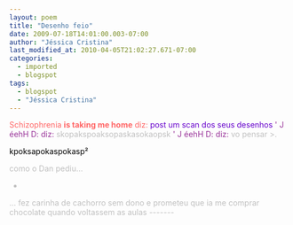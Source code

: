 ```yaml
---
layout: poem
title: "Desenho feio"
date: 2009-07-18T14:01:00.003-07:00
author: "Jéssica Cristina"
last_modified_at: 2010-04-05T21:02:27.671-07:00
categories:
  - imported
  - blogspot
tags:
  - blogspot
  - "Jéssica Cristina"
---
```


<span style="color:#ff6666;">Schizophrenia **is taking me home** diz:
<span style="color:#6600cc;">post um scan dos seus desenhos
<span style="color:#663366;"><span style="color:#993399;">' J éehH D: diz:
<span style="color:#c0c0c0;">skopakspoaksopaskasokaopsk
<span style="color:#993399;">' J éehH D: diz:
<span style="color:#c0c0c0;">vo pensar >.

<span style="color:#c0c0c0;">

<span style="color:#c0c0c0;">

<span style="color:#000000;">kpoksapokaspokasp²

como o Dan pediu...

*

 ...   fez carinha de cachorro sem dono e prometeu que ia me comprar chocolate quando voltassem as aulas *-------*